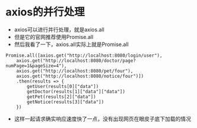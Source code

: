 # axios的并行处理

* axios可以进行并行处理，就是axios.all
* 但是它的官网推荐使用Promise.all
* 然后我看了一下，axios.all实际上就是Promise.all

```
Promise.all([axios.get("http://localhost:8080/login/user"),
    axios.get("http://localhost:8080/doctor/page?numPage=1&pageSize=4"),
    axios.get("http://localhost:8080/pet/four"),
    axios.get("http://localhost:8080/notice/four")])
    .then(results => {
        getUser(results[0]["data"])
        getDoctor(results[1]["data"]["data"])
        getPet(results[2]["data"])
        getNotice(results[3]["data"])
    })
```

* 这样一起请求确实响应速度快了一点，没有出现网页在眼皮子底下加载的情况